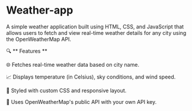 # Weather-app

A simple weather application built using HTML, CSS, and JavaScript that allows users to fetch and view real-time weather details for any city using the OpenWeatherMap API.

🔍 ** Features **

🌐 Fetches real-time weather data based on city name.

📈 Displays temperature (in Celsius), sky conditions, and wind speed.

🎨 Styled with custom CSS and responsive layout.

🧩 Uses OpenWeatherMap's public API with your own API key.
